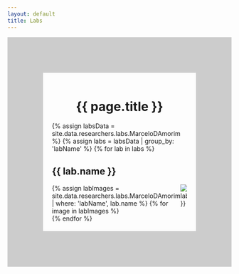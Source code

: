 ```yaml
---
layout: default
title: Labs
---
```

<style>
  .carousel-inner {
    display: flex;
    flex-wrap: nowrap;
    overflow-x: auto;
    -webkit-overflow-scrolling: touch;
  }

  .carousel-inner img {
    flex: 0 0 auto;
    width: auto;
    max-height: 200px; /* Adjust the maximum height as needed */
    object-fit: contain;
    margin-right: 10px; /* Adjust the spacing between images */
  }
</style>

<div style="display: flex; flex-direction: column; align-items: left; border: 80px solid #ccc; padding: 20px;">
  <h1 style="text-align: center;">{{ page.title }}</h1>
  {% assign labsData = site.data.researchers.labs.MarceloDAmorim %}
  {% assign labs = labsData | group_by: 'labName' %}
  {% for lab in labs %}
    <h2>{{ lab.name }}</h2>
    <div id="carousel-{{ lab.name }}" class="carousel slide" data-ride="carousel">
      <div class="carousel-inner">
        {% assign labImages = site.data.researchers.labs.MarceloDAmorim | where: 'labName', lab.name %}
        {% for image in labImages %}
          <div class="carousel-item{% if forloop.first %} active{% endif %}">
            <img src="{{ image.labImage }}" alt="{{ lab.name }}">
          </div>
        {% endfor %}
      </div>
    </div>
  {% endfor %}
</div>

<script>
  // Initialize all carousels on the page
  document.addEventListener("DOMContentLoaded", function() {
    const carousels = document.querySelectorAll(".carousel");
    carousels.forEach(function(carousel) {
      carousel.querySelector(".carousel-inner").firstElementChild.classList.add("active");
    });
  });
</script>
